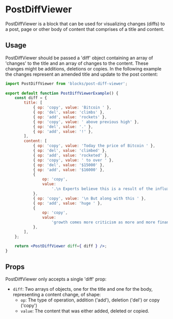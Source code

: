 # PostDiffViewer

PostDiffViewer is a block that can be used for visualizing changes (diffs) to a post, page or other body of content that comprises of a title and content.

## Usage

PostDiffViewer should be passed a 'diff' object containing an array of 'changes' to the title and an array of changes to the content. These changes might be additions, deletions or copies.
In the following example the changes represent an amended title and update to the post content:

```jsx
import PostDiffViewer from 'blocks/post-diff-viewer';
 
export default function PostDiffViewerExample() {
	const diff = {
		title: [
			{ op: 'copy', value: 'Bitcoin ' },
			{ op: 'del', value: 'climbs' },
			{ op: 'add', value: 'rockets' },
			{ op: 'copy', value: ' above previous high' },
			{ op: 'del', value: '.' },
			{ op: 'add', value: '!' },
		],
		content: [
			{ op: 'copy', value: 'Today the price of Bitcoin ' },
			{ op: 'del', value: 'climbed' },
			{ op: 'add', value: 'rocketed' },
			{ op: 'copy', value: ' to over ' },
			{ op: 'del', value: '$15000' },
			{ op: 'add', value: '$16000' },
			{
				op: 'copy',
				value:
					'.\n Experts believe this is a result of the influx of retail investors scrambling to get in on the action.',
			},
			{ op: 'copy', value: '\n But along with this ' },
			{ op: 'add', value: 'huge ' },
			{
				op: 'copy',
				value:
					'growth comes more criticism as more and more financial professionals warn that Bitcoin may be a bubble waiting to burst.',
			},
		],
	};

	return <PostDiffViewer diff={ diff } />;
}
```

## Props

PostDiffViewer only accepts a single 'diff' prop:

- `diff`: Two arrays of objects, one for the title and one for the body, representing a content change, of shape:
  - `op`: The type of operation, addition ('add'), deletion ('del') or copy ('copy')
  - `value`: The content that was either added, deleted or copied.
